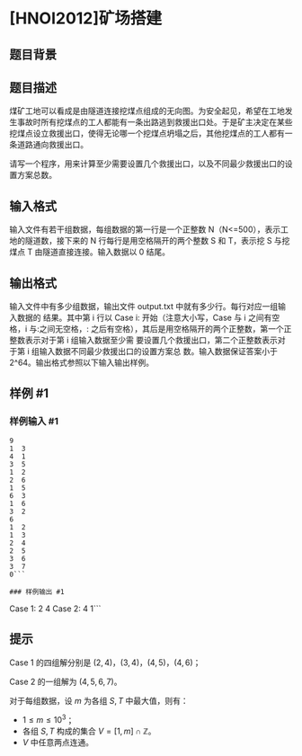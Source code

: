 # [HNOI2012]矿场搭建

## 题目背景



## 题目描述

煤矿工地可以看成是由隧道连接挖煤点组成的无向图。为安全起见，希望在工地发生事故时所有挖煤点的工人都能有一条出路逃到救援出口处。于是矿主决定在某些挖煤点设立救援出口，使得无论哪一个挖煤点坍塌之后，其他挖煤点的工人都有一条道路通向救援出口。

请写一个程序，用来计算至少需要设置几个救援出口，以及不同最少救援出口的设置方案总数。


## 输入格式

输入文件有若干组数据，每组数据的第一行是一个正整数 N（N<=500），表示工地的隧道数，接下来的 N 行每行是用空格隔开的两个整数 S 和 T，表示挖       S 与挖煤点 T 由隧道直接连接。输入数据以 0 结尾。


## 输出格式

输入文件中有多少组数据，输出文件 output.txt 中就有多少行。每行对应一组输入数据的 结果。其中第 i 行以 Case i: 开始（注意大小写，Case 与 i 之间有空格，i 与:之间无空格，: 之后有空格），其后是用空格隔开的两个正整数，第一个正整数表示对于第 i 组输入数据至少需 要设置几个救援出口，第二个正整数表示对于第 i 组输入数据不同最少救援出口的设置方案总 数。输入数据保证答案小于 2^64。输出格式参照以下输入输出样例。


## 样例 #1

### 样例输入 #1
```
9
1  3
4  1
3  5
1  2
2  6
1  5
6  3
1  6
3  2
6
1  2
1  3
2  4
2  5
3  6
3  7
0```

### 样例输出 #1

```
Case 1: 2 4
Case 2: 4 1```

## 提示

Case 1 的四组解分别是 $(2,4)$，$(3,4)$，$(4,5)$，$(4,6)$；

Case 2 的一组解为 $(4,5,6,7)$。

对于每组数据，设 $m$ 为各组 $S, T$ 中最大值，则有：

- $1 \le m \le 10^3$；
- 各组 $S, T$ 构成的集合 $V = [1, m] \cap \mathbb Z$。
- $V$ 中任意两点连通。

